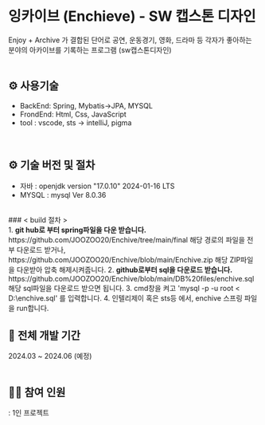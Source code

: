 # 잉카이브 (Enchieve) - SW 캡스톤 디자인
Enjoy + Archive 가 결합된 단어로 공연, 운동경기, 영화, 드라마 등 각자가 좋아하는 분야의 아카이브를 기록하는 프로그램 (sw캡스톤디자인)
<br><br> 

## ⚙ 사용기술
- BackEnd: Spring, Mybatis->JPA, MYSQL
- FrondEnd: Html, Css, JavaScript
- tool : vscode, sts -> intelliJ, pigma
<br>

## ⚙ 기술 버전 및 절차
- 자바 : openjdk version "17.0.10" 2024-01-16 LTS
- MYSQL : mysql  Ver 8.0.36
<br>
### < build 절차 > 
<br>
1. <b> git hub로 부터 spring파일을 다운 받습니다.</b> <br>
 https://github.com/JOOZOO20/Enchive/tree/main/final 해당 경로의 파일을 전부 다운로드 받거나, https://github.com/JOOZOO20/Enchive/blob/main/Enchive.zip 해당 ZIP파일을 다운받아 압축 해제시켜줍니다. 
2. <b> github로부터 sql을 다운로드 받습니다. </b> <br>
https://github.com/JOOZOO20/Enchive/blob/main/DB%20files/enchive.sql 해당 sql파일을 다운로드 받으면 됩니다. 
3. cmd창을 켜고 'mysql -p -u root < D:\enchive.sql' 를 입력합니다.
4. 인텔리제이 혹은 sts등 에서, enchive 스프링 파일을 run합니다.
<br>

## 📆 전체 개발 기간
2024.03 ~ 2024.06 (예정)
<br>
<br>

## 🙋‍♀️ 참여 인원
: 1인 프로젝트
